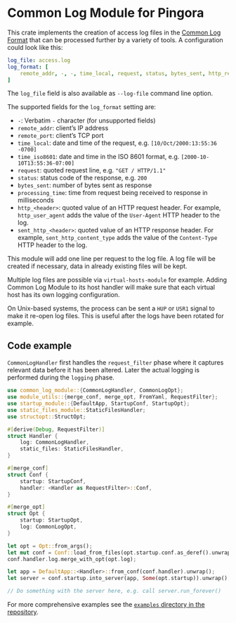 # Common Log Module for Pingora

This crate implements the creation of access log files in the
[Common Log Format](https://en.wikipedia.org/wiki/Common_Log_Format) that can be processed
further by a variety of tools. A configuration could look like this:

```yaml
log_file: access.log
log_format: [
    remote_addr, -, -, time_local, request, status, bytes_sent, http_referer, http_user_agent
]
```

The `log_file` field is also available as `--log-file` command line option.

The supported fields for the `log_format` setting are:

* `-`: Verbatim `-` character (for unsupported fields)
* `remote_addr`: client’s IP address
* `remote_port`: client’s TCP port
* `time_local`: date and time of the request, e.g. `[10/Oct/2000:13:55:36 -0700]`
* `time_iso8601`: date and time in the ISO 8601 format, e.g. `[2000-10-10T13:55:36-07:00]`
* `request`: quoted request line, e.g. `"GET / HTTP/1.1"`
* `status`: status code of the response, e.g. `200`
* `bytes_sent`: number of bytes sent as response
* `processing_time`: time from request being received to response in milliseconds
* `http_<header>`: quoted value of an HTTP request header. For example, `http_user_agent` adds
  the value of the `User-Agent` HTTP header to the log.
* `sent_http_<header>`: quoted value of an HTTP response header. For example,
  `sent_http_content_type` adds the value of the `Content-Type` HTTP header to the log.

This module will add one line per request to the log file. A log file will be created if
necessary, data in already existing files will be kept.

Multiple log files are possible via `virtual-hosts-module` for example. Adding Common Log
Module to its host handler will make sure that each virtual host has its own logging
configuration.

On Unix-based systems, the process can be sent a `HUP` or `USR1` signal to make it re-open log
files. This is useful after the logs have been rotated for example.

## Code example

`CommonLogHandler` first handles the `request_filter` phase where it captures relevant data
before it has been altered. Later the actual logging is performed during the `logging` phase.

```rust
use common_log_module::{CommonLogHandler, CommonLogOpt};
use module_utils::{merge_conf, merge_opt, FromYaml, RequestFilter};
use startup_module::{DefaultApp, StartupConf, StartupOpt};
use static_files_module::StaticFilesHandler;
use structopt::StructOpt;

#[derive(Debug, RequestFilter)]
struct Handler {
    log: CommonLogHandler,
    static_files: StaticFilesHandler,
}

#[merge_conf]
struct Conf {
    startup: StartupConf,
    handler: <Handler as RequestFilter>::Conf,
}

#[merge_opt]
struct Opt {
    startup: StartupOpt,
    log: CommonLogOpt,
}

let opt = Opt::from_args();
let mut conf = Conf::load_from_files(opt.startup.conf.as_deref().unwrap_or(&[])).unwrap();
conf.handler.log.merge_with_opt(opt.log);

let app = DefaultApp::<Handler>::from_conf(conf.handler).unwrap();
let server = conf.startup.into_server(app, Some(opt.startup)).unwrap();

// Do something with the server here, e.g. call server.run_forever()
```

For more comprehensive examples see the [`examples` directory in the repository](https://github.com/palant/pingora-utils/tree/main/examples).
